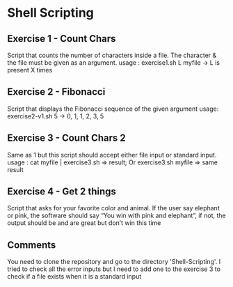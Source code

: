 # Shell Scripting

## Exercise 1 - Count Chars

Script that counts the number of characters inside a file. The character & the file must be given as an argument.
usage : exercise1.sh L myfile  -> L is present X times

## Exercise 2 - Fibonacci
Script that displays the Fibonacci sequence of the given argument
usage: exercise2-v1.sh 5 -> 0, 1, 1, 2, 3, 5

## Exercise 3 - Count Chars 2
Same as 1 but this script should accept either file input or standard input.
usage : cat myfile | exercise3.sh => result; Or exercise3.sh myfile => same result

## Exercise 4 - Get 2 things
Script that asks for your favorite color and animal. If the user say elephant or pink, the software should say “You win with pink and elephant”, if not, the output should be <color> and <animal> are great but don’t win this time

## Comments
You need to clone the repository and go to the directory 'Shell-Scripting'.
I tried to check all the error inputs but I need to add one to the exercise 3 to check if a file exists when it is a standard input
